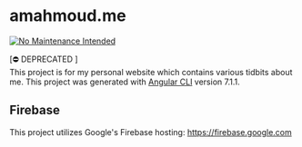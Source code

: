 # amahmoud.me
[![No Maintenance Intended](http://unmaintained.tech/badge.svg)](http://unmaintained.tech/)

[⛔️ DEPRECATED ] <br>
This project is for my personal website which contains various tidbits about me.
This project was generated with [Angular CLI](https://github.com/angular/angular-cli) version 7.1.1.

## Firebase

This project utilizes Google's Firebase hosting: https://firebase.google.com
